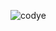 
![codye](https://github.com/hyosunglee/swift/assets/24516775/ce7ea9a2-75e9-435c-8de1-4b2a6f93a6a5)
